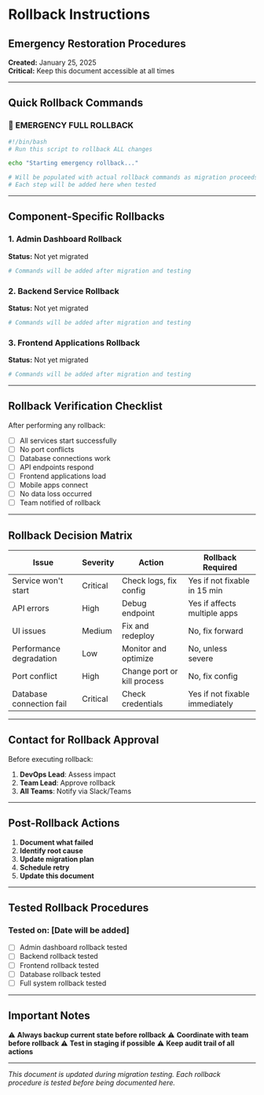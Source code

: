 # Rollback Instructions
## Emergency Restoration Procedures

**Created:** January 25, 2025  
**Critical:** Keep this document accessible at all times

---

## Quick Rollback Commands

### 🚨 EMERGENCY FULL ROLLBACK
```bash
#!/bin/bash
# Run this script to rollback ALL changes

echo "Starting emergency rollback..."

# Will be populated with actual rollback commands as migration proceeds
# Each step will be added here when tested
```

---

## Component-Specific Rollbacks

### 1. Admin Dashboard Rollback
**Status:** Not yet migrated
```bash
# Commands will be added after migration and testing
```

### 2. Backend Service Rollback
**Status:** Not yet migrated
```bash
# Commands will be added after migration and testing
```

### 3. Frontend Applications Rollback
**Status:** Not yet migrated
```bash
# Commands will be added after migration and testing
```

---

## Rollback Verification Checklist

After performing any rollback:

- [ ] All services start successfully
- [ ] No port conflicts
- [ ] Database connections work
- [ ] API endpoints respond
- [ ] Frontend applications load
- [ ] Mobile apps connect
- [ ] No data loss occurred
- [ ] Team notified of rollback

---

## Rollback Decision Matrix

| Issue | Severity | Action | Rollback Required |
|-------|----------|--------|-------------------|
| Service won't start | Critical | Check logs, fix config | Yes if not fixable in 15 min |
| API errors | High | Debug endpoint | Yes if affects multiple apps |
| UI issues | Medium | Fix and redeploy | No, fix forward |
| Performance degradation | Low | Monitor and optimize | No, unless severe |
| Port conflict | High | Change port or kill process | No, fix config |
| Database connection fail | Critical | Check credentials | Yes if not fixable immediately |

---

## Contact for Rollback Approval

Before executing rollback:
1. **DevOps Lead**: Assess impact
2. **Team Lead**: Approve rollback
3. **All Teams**: Notify via Slack/Teams

---

## Post-Rollback Actions

1. **Document what failed**
2. **Identify root cause**
3. **Update migration plan**
4. **Schedule retry**
5. **Update this document**

---

## Tested Rollback Procedures

### Tested on: [Date will be added]
- [ ] Admin dashboard rollback tested
- [ ] Backend rollback tested
- [ ] Frontend rollback tested
- [ ] Database rollback tested
- [ ] Full system rollback tested

---

## Important Notes

⚠️ **Always backup current state before rollback**
⚠️ **Coordinate with team before rollback**
⚠️ **Test in staging if possible**
⚠️ **Keep audit trail of all actions**

---

*This document is updated during migration testing. Each rollback procedure is tested before being documented here.*